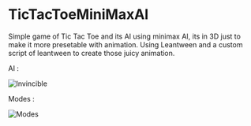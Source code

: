 # TicTacToeMiniMaxAI
Simple game of Tic Tac Toe and its AI using minimax AI, its in 3D just to make it more presetable with animation.
Using Leantween and a custom script of leantween to create those juicy animation.

AI :

![Invincible](https://user-images.githubusercontent.com/96617579/180754233-4a79fe44-623e-4115-bd77-f1bcef13572a.gif)


Modes :

![Modes](https://user-images.githubusercontent.com/96617579/180754542-179d6d41-1041-46aa-9dfe-783a15e1b775.gif)
